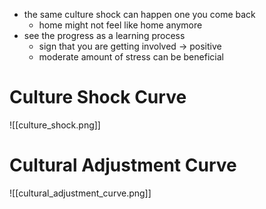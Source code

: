 - the same culture shock can happen one you come back
	- home might not feel like home anymore
- see the progress as a learning process
	- sign that you are getting involved -> positive
	- moderate amount of stress can be beneficial
	
# Culture Shock Curve
![[culture_shock.png]]
# Cultural Adjustment Curve 
![[cultural_adjustment_curve.png]]